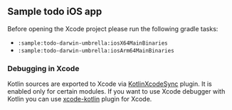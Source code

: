 ## Sample todo iOS app

Before opening the Xcode project please run the following gradle tasks:
- `:sample:todo-darwin-umbrella:iosX64MainBinaries`
- `:sample:todo-darwin-umbrella:iosArm64MainBinaries`

### Debugging in Xcode

Kotlin sources are exported to Xcode via [KotlinXcodeSync](https://github.com/touchlab/KotlinXcodeSync) plugin.
It is enabled only for certain modules.
If you want to use Xcode debugger with Kotlin you can use [xcode-kotlin](https://github.com/touchlab/xcode-kotlin) plugin for Xcode.
